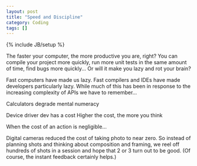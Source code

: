 ```yaml
---
layout: post
title: "Speed and Discipline"
category: Coding
tags: []
---
```

{% include JB/setup %}

The faster your computer, the more productive you are, right?  You can compile your project more quickly, run more unit tests in the same amount of time, find bugs more quickly... Or will it make you lazy and rot your brain?

Fast computers have made us lazy.  Fast compilers and IDEs have made developers particularly lazy.  While much of this has been in response to the increasing complexity of APIs we have to remember...

Calculators degrade mental numeracy

Device driver dev has a cost
Higher the cost, the more you think

When the cost of an action is negligible...

Digital cameras reduced the cost of taking photo to near zero. So instead of planning shots and thinking about composition and framing, we reel off hundreds of shots in a session and hope that 2 or 3 turn out to be good.  (Of course, the instant feedback certainly helps.)
